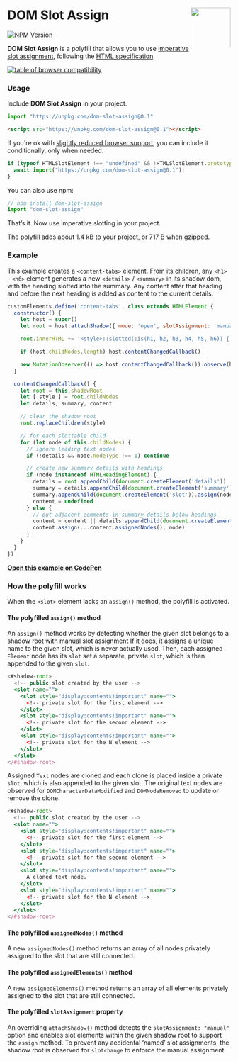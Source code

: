 # DOM Slot Assign <img src="https://jonneal.dev/js-logo.svg" alt="" width="90" height="90" align="right">

[![NPM Version][npm-img]][npm-url]

**DOM Slot Assign** is a polyfill that allows you to use [imperative slot assignment](https://developer.mozilla.org/en-US/docs/Web/API/HTMLSlotElement/assign), following the [HTML specification](https://html.spec.whatwg.org/multipage/scripting.html#dom-slot-assign).

<a href="https://developer.mozilla.org/en-US/docs/Web/API/HTMLSlotElement/assign#browser_compatibility"><img src="./.vscode/browser-compatibility.webp" alt="table of browser compatibility" /></a>

### Usage

Include **DOM Slot Assign** in your project.

```js
import "https://unpkg.com/dom-slot-assign@0.1"
```

```html
<script src="https://unpkg.com/dom-slot-assign@0.1"></script>
```

If you're ok with [slightly reduced browser support](https://caniuse.com/mdn-javascript_operators_await_top_level),
you can include it conditionally, only when needed:

```js
if (typeof HTMLSlotElement !== "undefined" && !HTMLSlotElement.prototype.assign) {
  await import("https://unpkg.com/dom-slot-assign@0.1");
}
```

You can also use npm:

```js
// npm install dom-slot-assign
import "dom-slot-assign"
```

That’s it. Now use imperative slotting in your project.

The polyfill adds about 1.4 kB to your project, or 717 B when gzipped.

### Example

This example creates a `<content-tabs>` element. From its children, any `<h1>` - `<h6>` element generates a new `<details>` / `<summary>` in its shadow dom, with the heading slotted into the summary. Any content after that heading and before the next heading is added as content to the current details.

```js
customElements.define('content-tabs', class extends HTMLElement {
  constructor() {
    let host = super()
    let root = host.attachShadow({ mode: 'open', slotAssignment: 'manual' })

    root.innerHTML += '<style>::slotted(:is(h1, h2, h3, h4, h5, h6)) { display: contents; pointer-events: none; }</style>'

    if (host.childNodes.length) host.contentChangedCallback()

    new MutationObserver(() => host.contentChangedCallback()).observe(host, { childList: true })
  }

  contentChangedCallback() {
    let root = this.shadowRoot
    let [ style ] = root.childNodes
    let details, summary, content

    // clear the shadow root
    root.replaceChildren(style)

    // for each slottable child
    for (let node of this.childNodes) {
      // ignore leading text nodes
      if (!details && node.nodeType !== 1) continue

      // create new summary details with headings
      if (node instanceof HTMLHeadingElement) {
        details = root.appendChild(document.createElement('details'))
        summary = details.appendChild(document.createElement('summary'))
        summary.appendChild(document.createElement('slot')).assign(node)
        content = undefined
      } else {
        // put adjacent comments in summary details below headings
        content = content || details.appendChild(document.createElement('slot'))
        content.assign(...content.assignedNodes(), node)
      }
    }
  }
})
```

[**Open this example on CodePen**](https://codepen.io/jonneal/pen/xxWgyXX?editors=1010)

### How the polyfill works

When the `<slot>` element lacks an `assign()` method, the polyfill is activated.

#### The polyfilled `assign()` method

An `assign()` method works by detecting whether the given slot belongs to a shadow root with manual slot assignment
If it does, it assigns a unique name to the given slot, which is never actually used.
Then, each assigned `Element` node has its `slot` set a separate, private `slot`, which is then appended to the given `slot`.

```jsx
<#shadow-root>
  <!-- public slot created by the user -->
  <slot name="">
    <slot style="display:contents!important" name="">
      <!-- private slot for the first element -->
    </slot>
    <slot style="display:contents!important" name="">
      <!-- private slot for the second element -->
    </slot>
    <slot style="display:contents!important" name="">
      <!-- private slot for the N element -->
    </slot>
  </slot>
</#shadow-root>
```

Assigned `Text` nodes are cloned and each clone is placed inside a private `slot`, which is also appended to the given slot.
The original text nodes are observed for `DOMCharacterDataModified` and `DOMNodeRemoved` to update or remove the clone.

```jsx
<#shadow-root>
  <!-- public slot created by the user -->
  <slot name="">
    <slot style="display:contents!important" name="">
      <!-- private slot for the first element -->
    </slot>
    <slot style="display:contents!important" name="">
      <!-- private slot for the second element -->
    </slot>
    <slot style="display:contents!important" name="">
      A cloned text node.
    </slot>
    <slot style="display:contents!important" name="">
      <!-- private slot for the N element -->
    </slot>
  </slot>
</#shadow-root>
```

#### The polyfilled `assignedNodes()` method

A new `assignedNodes()` method returns an array of all nodes privately assigned to the slot that are still connected.

#### The polyfilled `assignedElements()` method

A new `assignedElements()` method returns an array of all elements privately assigned to the slot that are still connected.

#### The polyfilled `slotAssignment` property

An overriding `attachShadow()` method detects the `slotAssignment: "manual"` option and enables slot elements within the given shadow root to support the `assign` method.
To prevent any accidental ‘named’ slot assignments, the shadow root is observed for `slotchange` to enforce the manual assignment.

[npm-img]: https://img.shields.io/npm/v/dom-slot-assign.svg
[npm-url]: https://www.npmjs.com/package/dom-slot-assign
